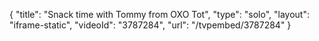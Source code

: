 {
    "title": "Snack time with Tommy from OXO Tot",
    "type": "solo",
    "layout": "iframe-static",
    "videoId": "3787284",
    "url": "\/tvpembed\/3787284"
}
